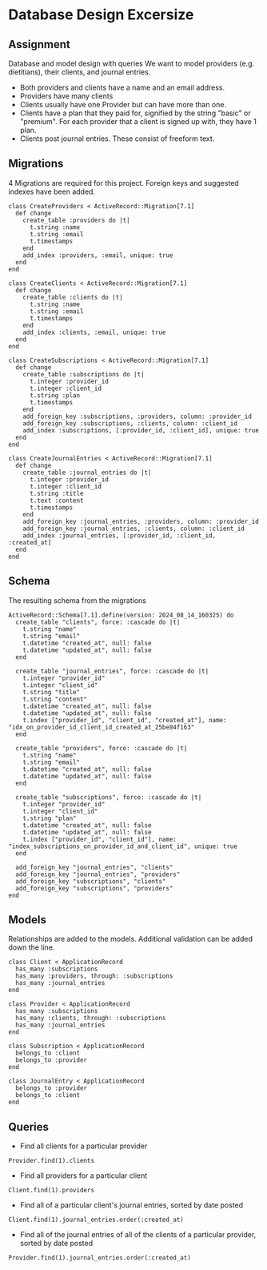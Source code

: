 # Database Design Excersize

## Assignment
Database and model design with queries
We want to model providers (e.g. dietitians), their clients, and journal entries.
* Both providers and clients have a name and an email address.
* Providers have many clients
* Clients usually have one Provider but can have more than one.
* Clients have a plan that they paid for, signified by the string "basic" or "premium".
For each provider that a client is signed up with, they have 1 plan.
* Clients post journal entries. These consist of freeform text.

## Migrations

4 Migrations are required for this project. Foreign keys and suggested indexes have been added.

```
class CreateProviders < ActiveRecord::Migration[7.1]
  def change
    create_table :providers do |t|
      t.string :name
      t.string :email
      t.timestamps
    end
    add_index :providers, :email, unique: true
  end
end
```

```
class CreateClients < ActiveRecord::Migration[7.1]
  def change
    create_table :clients do |t|
      t.string :name
      t.string :email
      t.timestamps
    end
    add_index :clients, :email, unique: true
  end
end
```

```
class CreateSubscriptions < ActiveRecord::Migration[7.1]
  def change
    create_table :subscriptions do |t|
      t.integer :provider_id
      t.integer :client_id
      t.string :plan
      t.timestamps
    end
    add_foreign_key :subscriptions, :providers, column: :provider_id
    add_foreign_key :subscriptions, :clients, column: :client_id
    add_index :subscriptions, [:provider_id, :client_id], unique: true
  end
end

```

```
class CreateJournalEntries < ActiveRecord::Migration[7.1]
  def change
    create_table :journal_entries do |t|
      t.integer :provider_id
      t.integer :client_id
      t.string :title
      t.text :content
      t.timestamps
    end
    add_foreign_key :journal_entries, :providers, column: :provider_id
    add_foreign_key :journal_entries, :clients, column: :client_id
    add_index :journal_entries, [:provider_id, :client_id, :created_at]
  end
end
```

## Schema
The resulting schema from the migrations
```
ActiveRecord::Schema[7.1].define(version: 2024_08_14_160325) do
  create_table "clients", force: :cascade do |t|
    t.string "name"
    t.string "email"
    t.datetime "created_at", null: false
    t.datetime "updated_at", null: false
  end

  create_table "journal_entries", force: :cascade do |t|
    t.integer "provider_id"
    t.integer "client_id"
    t.string "title"
    t.string "content"
    t.datetime "created_at", null: false
    t.datetime "updated_at", null: false
    t.index ["provider_id", "client_id", "created_at"], name: "idx_on_provider_id_client_id_created_at_25be84f163"
  end

  create_table "providers", force: :cascade do |t|
    t.string "name"
    t.string "email"
    t.datetime "created_at", null: false
    t.datetime "updated_at", null: false
  end

  create_table "subscriptions", force: :cascade do |t|
    t.integer "provider_id"
    t.integer "client_id"
    t.string "plan"
    t.datetime "created_at", null: false
    t.datetime "updated_at", null: false
    t.index ["provider_id", "client_id"], name: "index_subscriptions_on_provider_id_and_client_id", unique: true
  end

  add_foreign_key "journal_entries", "clients"
  add_foreign_key "journal_entries", "providers"
  add_foreign_key "subscriptions", "clients"
  add_foreign_key "subscriptions", "providers"
end
```

## Models
Relationships are added to the models. Additional validation can be added down the line.
```
class Client < ApplicationRecord
  has_many :subscriptions
  has_many :providers, through: :subscriptions
  has_many :journal_entries
end
```

```
class Provider < ApplicationRecord
  has_many :subscriptions
  has_many :clients, through: :subscriptions
  has_many :journal_entries
end
```

```
class Subscription < ApplicationRecord
  belongs_to :client
  belongs_to :provider
end
```

```
class JournalEntry < ApplicationRecord
  belongs_to :provider
  belongs_to :client
end
```

## Queries

* Find all clients for a particular provider
```
Provider.find(1).clients
```
* Find all providers for a particular client
```
Client.find(1).providers
```
* Find all of a particular client's journal entries, sorted by date posted
```
Client.find(1).journal_entries.order(:created_at)
```
* Find all of the journal entries of all of the clients of a particular provider, sorted by
date posted
```
Provider.find(1).journal_entries.order(:created_at)
```


